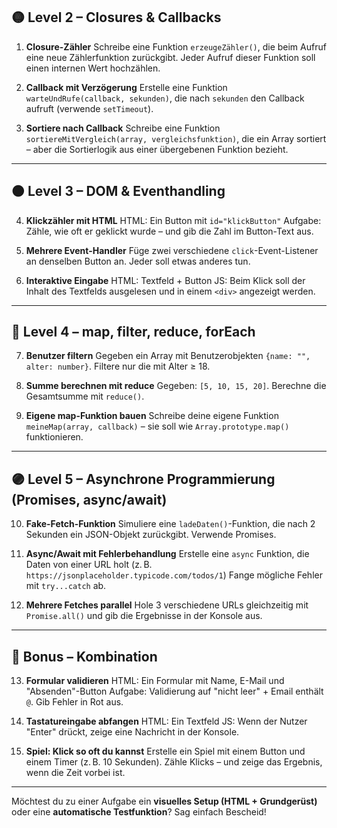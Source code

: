 ## 🟡 **Level 2 – Closures & Callbacks**

1. **Closure-Zähler**
   Schreibe eine Funktion `erzeugeZähler()`, die beim Aufruf eine neue Zählerfunktion zurückgibt. Jeder Aufruf dieser Funktion soll einen internen Wert hochzählen.

2. **Callback mit Verzögerung**
   Erstelle eine Funktion `warteUndRufe(callback, sekunden)`, die nach `sekunden` den Callback aufruft (verwende `setTimeout`).

3. **Sortiere nach Callback**
   Schreibe eine Funktion `sortiereMitVergleich(array, vergleichsfunktion)`, die ein Array sortiert – aber die Sortierlogik aus einer übergebenen Funktion bezieht.

---

## 🟠 **Level 3 – DOM & Eventhandling**

4. **Klickzähler mit HTML**
   HTML: Ein Button mit `id="klickButton"`
   Aufgabe: Zähle, wie oft er geklickt wurde – und gib die Zahl im Button-Text aus.

5. **Mehrere Event-Handler**
   Füge zwei verschiedene `click`-Event-Listener an denselben Button an. Jeder soll etwas anderes tun.

6. **Interaktive Eingabe**
   HTML: Textfeld + Button
   JS: Beim Klick soll der Inhalt des Textfelds ausgelesen und in einem `<div>` angezeigt werden.

---

## 🔵 **Level 4 – map, filter, reduce, forEach**

7. **Benutzer filtern**
   Gegeben ein Array mit Benutzerobjekten `{name: "", alter: number}`.
   Filtere nur die mit Alter ≥ 18.

8. **Summe berechnen mit reduce**
   Gegeben: `[5, 10, 15, 20]`.
   Berechne die Gesamtsumme mit `reduce()`.

9. **Eigene map-Funktion bauen**
   Schreibe deine eigene Funktion `meineMap(array, callback)` – sie soll wie `Array.prototype.map()` funktionieren.

---

## 🟣 **Level 5 – Asynchrone Programmierung (Promises, async/await)**

10. **Fake-Fetch-Funktion**
    Simuliere eine `ladeDaten()`-Funktion, die nach 2 Sekunden ein JSON-Objekt zurückgibt. Verwende Promises.

11. **Async/Await mit Fehlerbehandlung**
    Erstelle eine `async` Funktion, die Daten von einer URL holt (z. B. `https://jsonplaceholder.typicode.com/todos/1`)
    Fange mögliche Fehler mit `try...catch` ab.

12. **Mehrere Fetches parallel**
    Hole 3 verschiedene URLs gleichzeitig mit `Promise.all()` und gib die Ergebnisse in der Konsole aus.

---

## 🔴 **Bonus – Kombination**

13. **Formular validieren**
    HTML: Ein Formular mit Name, E-Mail und "Absenden"-Button
    Aufgabe: Validierung auf "nicht leer" + Email enthält `@`. Gib Fehler in Rot aus.

14. **Tastatureingabe abfangen**
    HTML: Ein Textfeld
    JS: Wenn der Nutzer "Enter" drückt, zeige eine Nachricht in der Konsole.

15. **Spiel: Klick so oft du kannst**
    Erstelle ein Spiel mit einem Button und einem Timer (z. B. 10 Sekunden).
    Zähle Klicks – und zeige das Ergebnis, wenn die Zeit vorbei ist.

---

Möchtest du zu einer Aufgabe ein **visuelles Setup (HTML + Grundgerüst)** oder eine **automatische Testfunktion**? Sag einfach Bescheid!

